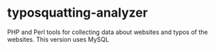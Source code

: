 typosquatting-analyzer
======================

PHP and Perl tools for collecting data about websites and typos of the websites. This version uses MySQL

